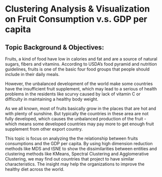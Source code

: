 # Clustering Analysis & Visualization on Fruit Consumption v.s. GDP per capita
## Topic Background & Objectives:
Fruits, a kind of food have low in calories and fat and are a source of natural sugars, fibers and vitamins. According to USDA’s food pyramid and nutrition guidelines, fruits is one of the basic four food groups that people should include in their daily meals.

However, the unbalanced development of the world make some countries have the insufficient fruit supplement, which may lead to a serious of health problems in the residents like scurvy caused by lack of vitamin C or difficulty in maintaining a healthy body weight.

As we all known, most of fruits basically grow in the places that are hot and with plenty of sunshine. But typically the countries in these area are not fully developed, which causes the unbalanced production of the fruit - which means some developed countries may pay more to get enough fruit supplement from other export country.

This topic is focus on analyzing the the relationship between fruits consumptions and the GDP per capita. By using high dimension reduction methods like MDS and tSNE to show the dissimilarities between entities and clustering methods like KMeans, Spectral Clustering and Agglomerative Clustering, we may find out countries that project to have similar characteristics. The insight may help the organizations to improve the healthy diet across the world.
